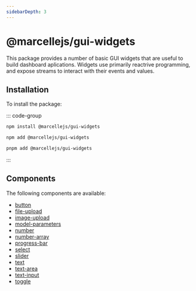 ```yaml
---
sidebarDepth: 3
---
```


# @marcellejs/gui-widgets

This package provides a number of basic GUI widgets that are useful to build dashboard aplications. Widgets use primarily reactrive programming, and expose streams to interact with their events and values.

## Installation

To install the package:

::: code-group

```bash [npm]
npm install @marcellejs/gui-widgets
```

```bash [yarn]
npm add @marcellejs/gui-widgets
```

```bash [pnpm]
pnpm add @marcellejs/gui-widgets
```

:::

## Components

The following components are available:

- [button](/api/gui-widgets/API.html#button)
- [file-upload](/api/gui-widgets/API.html#file-upload)
- [image-upload](/api/gui-widgets/API.html#image-upload)
- [model-parameters](/api/gui-widgets/API.html#model-parameters)
- [number](/api/gui-widgets/API.html#number)
- [number-array](/api/gui-widgets/API.html#number-array)
- [progress-bar](/api/gui-widgets/API.html#progress-bar)
- [select](/api/gui-widgets/API.html#select)
- [slider](/api/gui-widgets/API.html#slider)
- [text](/api/gui-widgets/API.html#text)
- [text-area](/api/gui-widgets/API.html#text-area)
- [text-input](/api/gui-widgets/API.html#text-input)
- [toggle](/api/gui-widgets/API.html#toggle)
